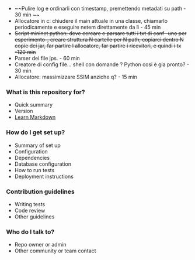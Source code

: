 * ~~Pulire log e ordinarli con timestamp, premettendo metadati su path - 30 min ~~
* Allocatore in c: chiudere il main attuale in una classe, chiamarlo  periodicamente e eseguire netem direttamente da li - 45 min
* ~~Script mininet python: deve cercare e parsare tutti i txt di conf -uno per esperimento-, creare struttura N cartelle per N path,  copiarci dentro N copie dei jar, far partire l allocatore, far partire i ricevitori,  e quindi i tx -120 min~~
* Parser dei file jps. - 60 min 
* Creatore di config file... shell con domande ? Python cosi è gia pronto? - 30 min
* Allocatore: massimizzare SSIM anziche q? - 15 min
### What is this repository for? ###

* Quick summary
* Version
* [Learn Markdown](https://bitbucket.org/tutorials/markdowndemo)

### How do I get set up? ###

* Summary of set up
* Configuration
* Dependencies
* Database configuration
* How to run tests
* Deployment instructions

### Contribution guidelines ###

* Writing tests
* Code review
* Other guidelines

### Who do I talk to? ###

* Repo owner or admin
* Other community or team contact